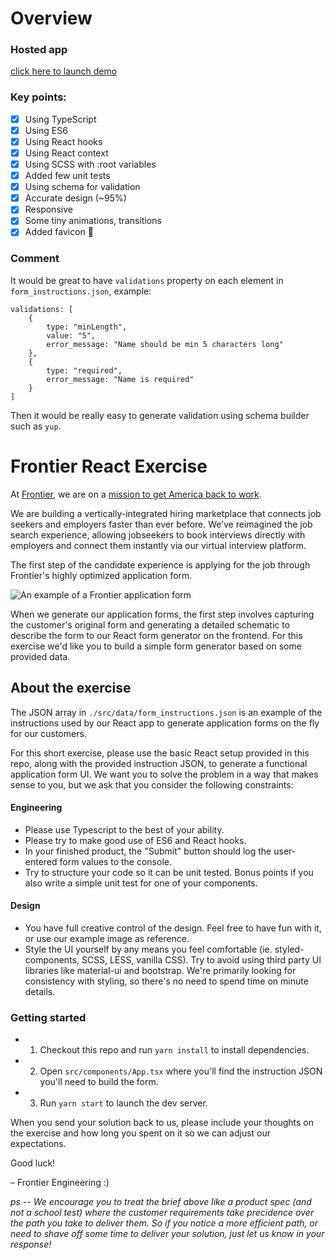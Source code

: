 # Overview

### Hosted app

[click here to launch demo](https://mickonis.lt/frontier-react-exercise/)

### Key points:

- [x] Using TypeScript
- [x] Using ES6
- [x] Using React hooks
- [x] Using React context
- [x] Using SCSS with :root variables
- [x] Added few unit tests
- [x] Using schema for validation
- [x] Accurate design (~95%)
- [x] Responsive
- [x] Some tiny animations, transitions
- [x] Added favicon 🚀

### Comment

It would be great to have `validations` property on each element in `form_instructions.json`, example:

```
validations: [
    {
        type: "minLength",
        value: "5",
        error_message: "Name should be min 5 characters long"
    },
    {
        type: "required",
        error_message: "Name is required"
    }
]
```

Then it would be really easy to generate validation using schema builder such as `yup`.

# Frontier React Exercise

At [Frontier](https://frontier.jobs), we are on a [mission to get America back to work](https://www.nfx.com/post/3-reasons-why-nfx-invested-in-frontier/).

We are building a vertically-integrated hiring marketplace that connects job seekers and employers faster than ever before. We’ve reimagined the job search experience, allowing jobseekers to book interviews directly with employers and connect them instantly via our virtual interview platform.

The first step of the candidate experience is applying for the job through Frontier's highly optimized application form.

![An example of a Frontier application form](https://frontier-public-assets.s3-us-west-2.amazonaws.com/frontier-form-demo.png)

When we generate our application forms, the first step involves capturing the customer's original form and generating a detailed schematic to describe the form to our React form generator on the frontend. For this exercise we'd like you to build a simple form generator based on some provided data.

## About the exercise

The JSON array in `./src/data/form_instructions.json` is an example of the instructions used by our React app to generate application forms on the fly for our customers.

For this short exercise, please use the basic React setup provided in this repo, along with the provided instruction JSON, to generate a functional application form UI. We want you to solve the problem in a way that makes sense to you, but we ask that you consider the following constraints:

#### Engineering

- Please use Typescript to the best of your ability.
- Please try to make good use of ES6 and React hooks.
- In your finished product, the "Submit" button should log the user-entered form values to the console.
- Try to structure your code so it can be unit tested. Bonus points if you also write a simple unit test for one of your components.

#### Design

- You have full creative control of the design. Feel free to have fun with it, or use our example image as reference.
- Style the UI yourself by any means you feel comfortable (ie. styled-components, SCSS, LESS, vanilla CSS). Try to avoid using third party UI libraries like material-ui and bootstrap. We're primarily looking for consistency with styling, so there's no need to spend time on minute details.

### Getting started

- 1. Checkout this repo and run `yarn install` to install dependencies.
- 2. Open `src/components/App.tsx` where you'll find the instruction JSON you'll need to build the form.
- 3. Run `yarn start` to launch the dev server.

When you send your solution back to us, please include your thoughts on the exercise and how long you spent on it so we can adjust our expectations.

Good luck!

– Frontier Engineering :)

_ps -- We encourage you to treat the brief above like a product spec (and not a school test) where the customer requirements take precidence over the path you take to deliver them. So if you notice a more efficient path, or need to shave off some time to deliver your solution, just let us know in your response!_
